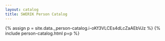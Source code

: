 ```yaml
---
layout: catalog
title: SWERIK Person Catalog
---
```

{% assign p = site.data._person-catalog.i-oKf3VLCEs4dLcZaAEbVJz %}
{% include person-catalog.html p=p %}

